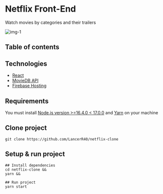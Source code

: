 # Netflix Front-End
Watch movies by categories and their trailers

![img-1](https://user-images.githubusercontent.com/77751686/229310262-3d5c2c78-3b23-4879-aaa3-6728002ac45a.png)

## Table of contents

## Technologies
* [React](https://react.dev/)
* [MovieDB API](https://developers.themoviedb.org/3/getting-started/introduction)
* [Firebase Hosting](https://firebase.google.com/docs/hosting#:~:text=Firebase%20Hosting%20is%20production%2Dgrade,CDN%20(content%20delivery%20network).)

## Requirements
You must install [Node.js version >=16.4.0 < 17.0.0](https://nodejs.dev/en/about/releases/) and [Yarn](https://classic.yarnpkg.com/lang/en/docs/install/#windows-stable) on your machine

## Clone project
```$
git clone https://github.com/LancerR40/netflix-clone
```

## Setup & run project
```$
## Install dependencies
cd netflix-clone &&
yarn &&

## Run project
yarn start
```
